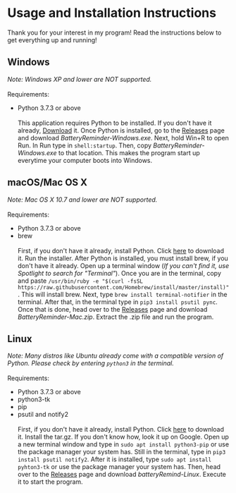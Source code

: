 # Usage and Installation Instructions

Thank you for your interest in my program! Read the instructions below to get everything up and running!

## Windows
*Note: Windows XP and lower are NOT supported.*\
\
Requirements:
* Python 3.7.3 or above\
\
This application requires Python to be installed. If you don't have it already, <a href="https://www.python.org/downloads/release/python-373/" target="_blank">Download</a> it.
Once Python is installed, go to the <a href="https://github.com/coolkiwiii/batteryreminder/releases" target="_blank">Releases</a> page and download *BatteryReminder-Windows.exe*. Next, hold Win+R to open Run. In Run type in ```shell:startup```. Then, copy *BatteryReminder-Windows.exe*  to that location. This makes the program start up everytime your computer boots into Windows.

## macOS/Mac OS X
*Note: Mac OS X 10.7 and lower are NOT supported.*\
\
Requirements:
* Python 3.7.3 or above
* brew\
\
First, if you don't have it already, install Python. Click <a href="https://www.python.org/downloads/release/python-373/" target="_blank">here</a> to download it. Run the installer. After Python is installed, you must install brew, if you don't have it already. Open up a terminal window (*If you can't find it, use Spotlight to search for "Terminal"*). Once you are in the terminal, copy and paste ```/usr/bin/ruby -e "$(curl -fsSL https://raw.githubusercontent.com/Homebrew/install/master/install)"```. This will install brew. Next, type ```brew install terminal-notifier``` in the terminal. After that, in the terminal type in ```pip3 install psutil pync```. Once that is done, head over to the <a href="https://github.com/coolkiwiii/batteryreminder/releases" target="_blank">Releases</a> page and download *BatteryReminder-Mac.zip*. Extract the .zip file and run the program.

## Linux
*Note: Many distros like Ubuntu already come with a compatible version of Python. Please check by entering ```python3``` in the terminal.*\
\
Requirements:
* Python 3.7.3 or above
* python3-tk
* pip
* psutil and notify2\
\
First, if you don't have it already, install Python. Click <a href="https://www.python.org/downloads/release/python-373/" target="_blank">here</a> to download it. Install the tar.gz. If you don't know how, look it up on Google. Open up a new terminal window and type in ```sudo apt install python3-pip``` or use the package manager your system has. Still in the terminal, type in ```pip3 install psutil notify2```. After it is installed, type ```sudo apt install pyhton3-tk``` or use the package manager your system has. Then, head over to the <a href="https://github.com/coolkiwiii/batteryreminder/releases" target="_blank">Releases</a> page and download *batteryRemind-Linux*. Execute it to start the program.
